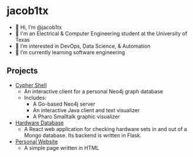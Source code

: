 jacob1tx
=========
* 👋 Hi, I’m @jacob1tx
* 🏫 I'm an Electrical & Computer Engineering student at the University of Texas
* 👀 I’m interested in DevOps, Data Science, & Automation
* 🌱 I’m currently learning software engineering

Projects
--------
* [Cypher Shell](https://github.com/jacob1tx/pp-jgm3339)
	* An interactive client for a personal Neo4j graph database
	* Includes:
		* A Go-based Neo4j server
   		* An interactive Java client and text visualizer
  		* A Pharo Smalltalk graphic visualizer
* [Hardware Database](https://github.com/jacob1tx/SoftHardware)
	* A React web application for checking hardware sets in and out of a Mongo database. Its backend is written in Flask.
* [Personal Website](https://github.com/jacob1tx/jacob1tx.github.io)
	* A simple page written in HTML

